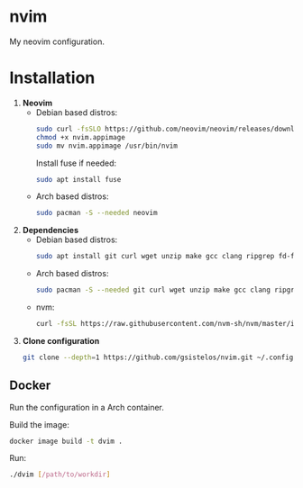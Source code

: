 # nvim
My neovim configuration.

# Installation
1. **Neovim**
    * Debian based distros:
      ```sh
      sudo curl -fsSLO https://github.com/neovim/neovim/releases/download/stable/nvim.appimage
      chmod +x nvim.appimage
      sudo mv nvim.appimage /usr/bin/nvim
      ```
      Install fuse if needed:
      ```sh
      sudo apt install fuse
      ```
    * Arch based distros:
      ```sh
      sudo pacman -S --needed neovim
      ```
2. **Dependencies**
     * Debian based distros:
       ```sh
       sudo apt install git curl wget unzip make gcc clang ripgrep fd-find python3-venv python3-pip
       ```
     * Arch based distros:
       ```sh
       sudo pacman -S --needed git curl wget unzip make gcc clang ripgrep fd python-virtualenv python-pip
       ```
     * nvm:
       ```sh
       curl -fsSL https://raw.githubusercontent.com/nvm-sh/nvm/master/install.sh | NODE_VERSION=stable bash
       ```
3. **Clone configuration**
     ```sh
    git clone --depth=1 https://github.com/gsistelos/nvim.git ~/.config/nvim
    ```

## Docker

Run the configuration in a Arch container.

Build the image:
```sh
docker image build -t dvim .
```

Run:
```sh
./dvim [/path/to/workdir]
```
